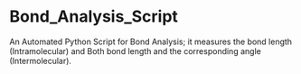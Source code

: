 # Bond_Analysis_Script
An Automated Python Script for Bond Analysis; it measures the bond length (Intramolecular) and Both bond length and the corresponding angle (Intermolecular).
